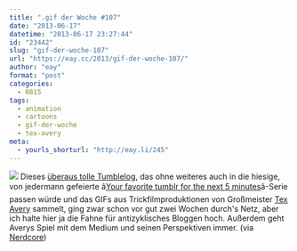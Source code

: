 ```yaml
---
title: ".gif der Woche #107"
date: "2013-06-17"
datetime: "2013-06-17 23:27:44"
id: "23442"
slug: "gif-der-woche-107"
url: "https://eay.cc/2013/gif-der-woche-107/"
author: "eay"
format: "post"
categories:
  - 0815
tags:
  - animation
  - cartoons
  - gif-der-woche
  - tex-avery
meta:
  - yourls_shorturl: "http://eay.li/245"
---
```


![](https://eay.cc/uploads/2013/texavery.gif) Dieses [überaus tolle Tumblelog](http://veryaverygifs.tumblr.com/), das ohne weiteres auch in die hiesige, von jedermann gefeierte â[Your favorite tumblr for the next 5 minutes](//eay.cc/tag/your-favorite-tumblr-for-the-next-5-minutes/)â-Serie passen würde und das GIFs aus Trickfilmproduktionen von Großmeister [Tex Avery](http://en.wikipedia.org/wiki/Tex_Avery) sammelt, ging zwar schon vor gut zwei Wochen durch's Netz, aber ich halte hier ja die Fahne für antizyklisches Bloggen hoch. Außerdem geht Averys Spiel mit dem Medium und seinen Perspektiven immer. (via [Nerdcore](http://www.crackajack.de/2013/06/01/tex-avery-gifs/))
